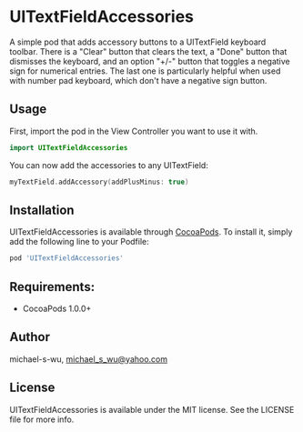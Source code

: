 UITextFieldAccessories
============

A simple pod that adds accessory buttons to a UITextField keyboard toolbar. There is a "Clear" button that clears the text, a "Done" button that dismisses the keyboard, and an option "+/-" button that toggles a negative sign for numerical entries. The last one is particularly helpful when used with number pad keyboard, which don't have a negative sign button.

## Usage

First, import the pod in the View Controller you want to use it with.
```swift
import UITextFieldAccessories
```
You can now add the accessories to any UITextField:
```swift
myTextField.addAccessory(addPlusMinus: true)
```

## Installation

UITextFieldAccessories is available through [CocoaPods](https://cocoapods.org). To install
it, simply add the following line to your Podfile:

```ruby
pod 'UITextFieldAccessories'
```

## Requirements:

- CocoaPods 1.0.0+

## Author

michael-s-wu, michael_s_wu@yahoo.com

## License

UITextFieldAccessories is available under the MIT license. See the LICENSE file for more info.
